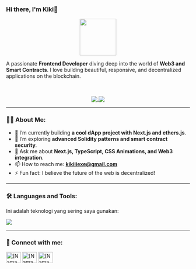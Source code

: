 ### Hi there, I'm Kiki👋

<p align="center">
  <img src="https://media.giphy.com/media/M9gbBd9nbDrOTu1Mqx/giphy.gif" width="100"/>
</p>

A passionate **Frontend Developer** diving deep into the world of **Web3 and Smart Contracts**. I love building beautiful, responsive, and decentralized applications on the blockchain.

<br/>

<p align="center">
  <a href="https://github-readme-stats-three-theta-72.vercel.app">
    <img align="center" src="https://github-readme-stats-three-theta-72.vercel.app/api?username=kikiexe&show_icons=true&theme=tokyonight&rank_icon=github" />
  </a>
  <a href="https://github-readme-stats-three-theta-72.vercel.app">
    <img align="center" src="https://github-readme-stats-three-theta-72.vercel.app/api/top-langs/?username=kikiexe&layout=compact&theme=tokyonight" />
  </a>
</p>

---

### 👨‍💻 About Me:

- 🔭 I’m currently building **a cool dApp project with Next.js and ethers.js**.
- 🌱 I’m exploring **advanced Solidity patterns and smart contract security**.
- 💬 Ask me about **Next.js, TypeScript, CSS Animations, and Web3 integration**.
- 📫 How to reach me: **kikiiiexe@gmail.com**
- ⚡ Fun fact: I believe the future of the web is decentralized!

---

### 🛠️ Languages and Tools:

Ini adalah teknologi yang sering saya gunakan:

<p align="left">
  <a href="https://skillicons.dev">
    <img src="https://skillicons.dev/icons?i=git,figma,html,css,js,ts,react,nextjs,nodejs,solidity" />
  </a>
</p>

---

### 🤝 Connect with me:

<p align="left">
<a href="https://linkedin.com/in/[USERNAME_LINKEDIN_ANDA]" target="blank"><img align="center" src="https://raw.githubusercontent.com/rahuldkjain/github-profile-readme-generator/master/src/images/icons/Social/linked-in-alt.svg" alt="[Nama Anda]" height="30" width="40" /></a>
<a href="https://twitter.com/[USERNAME_TWITTER_ANDA]" target="blank"><img align="center" src="https://raw.githubusercontent.com/rahuldkjain/github-profile-readme-generator/master/src/images/icons/Social/twitter.svg" alt="[Nama Anda]" height="30" width="40" /></a>
<a href="https://instagram.com/[USERNAME_INSTAGRAM_ANDA]" target="blank"><img align="center" src="https://raw.githubusercontent.com/rahuldkjain/github-profile-readme-generator/master/src/images/icons/Social/instagram.svg" alt="[Nama Anda]" height="30" width="40" /></a>
</p>
